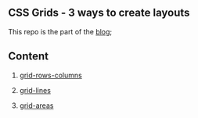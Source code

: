 ## CSS Grids - 3 ways to create layouts

This repo is the part of the [blog]();

## Content

1. [grid-rows-columns]()

2. [grid-lines]()

3. [grid-areas]()
